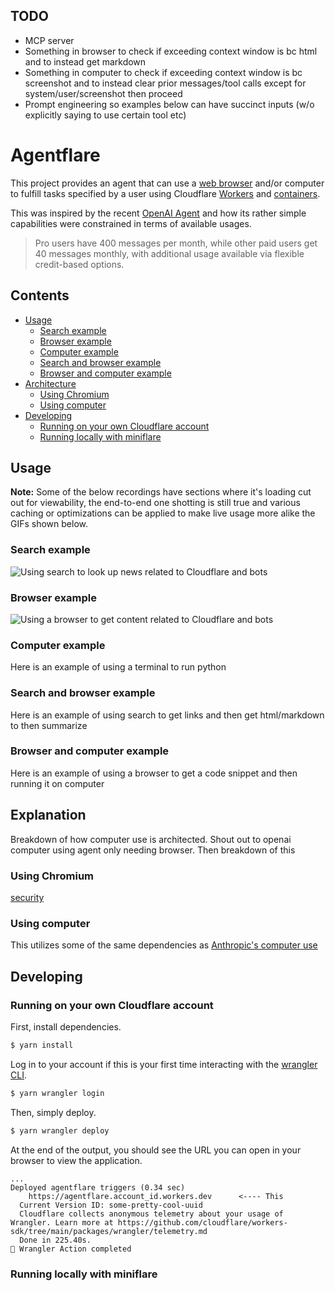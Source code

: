 ## TODO

- MCP server
- Something in browser to check if exceeding context window is bc html and to instead get markdown
- Something in computer to check if exceeding context window is bc screenshot and to instead clear prior messages/tool calls except for system/user/screenshot then proceed
- Prompt engineering so examples below can have succinct inputs (w/o explicitly saying to use certain tool etc)

# Agentflare

This project provides an agent that can use a [web browser](#using-chromium) and/or computer to fulfill tasks specified by a user using Cloudflare [Workers](https://developers.cloudflare.com/workers/) and [containers](https://developers.cloudflare.com/containers/).

This was inspired by the recent [OpenAI Agent](https://openai.com/index/introducing-chatgpt-agent/) and how its rather simple capabilities were constrained in terms of available usages.

> Pro users have 400 messages per month, while other paid users get 40 messages monthly, with additional usage available via flexible credit-based options.

## Contents

* [Usage](#usage)
  * [Search example](#search-example)
  * [Browser example](#browser-example)
  * [Computer example](#computer-example)
  * [Search and browser example](#search-and-browser-example)
  * [Browser and computer example](#browser-and-computer-example)
* [Architecture](#explanation)
  * [Using Chromium](#using-chromium)
  * [Using computer](#using-computer)
* [Developing](#developing)
  * [Running on your own Cloudflare account](#running-on-your-own-cloudflare-account)
  * [Running locally with miniflare](#running-locally-with-miniflare)

## Usage

**Note:** Some of the below recordings have sections where it's loading cut out for viewability, the end-to-end one shotting is still true and various caching or optimizations can be applied to make live usage more alike the GIFs shown below.

### Search example

![Using search to look up news related to Cloudflare and bots](assets/search_usage.gif)

### Browser example

![Using a browser to get content related to Cloudflare and bots](assets/browser_usage.gif)

### Computer example

Here is an example of using a terminal to run python

### Search and browser example

Here is an example of using search to get links and then get html/markdown to then summarize

### Browser and computer example

Here is an example of using a browser to get a code snippet and then running it on computer

## Explanation

Breakdown of how computer use is architected. Shout out to openai computer using agent only needing browser. Then breakdown of this

### Using Chromium

[security](https://chromium-review.googlesource.com/c/chromium/src/+/952522)

### Using computer

This utilizes some of the same dependencies as [Anthropic's computer use](https://github.com/anthropics/anthropic-quickstarts/tree/main/computer-use-demo)

## Developing

### Running on your own Cloudflare account

First, install dependencies.

```bash
$ yarn install
```

Log in to your account if this is your first time interacting with the [wrangler CLI](https://developers.cloudflare.com/workers/wrangler/).

```bash
$ yarn wrangler login
```

Then, simply deploy.

```bash
$ yarn wrangler deploy
```

At the end of the output, you should see the URL you can open in your browser to view the application.

```
...
Deployed agentflare triggers (0.34 sec)
    https://agentflare.account_id.workers.dev      <---- This
  Current Version ID: some-pretty-cool-uuid
  Cloudflare collects anonymous telemetry about your usage of Wrangler. Learn more at https://github.com/cloudflare/workers-sdk/tree/main/packages/wrangler/telemetry.md
  Done in 225.40s.
🏁 Wrangler Action completed
```

### Running locally with miniflare
